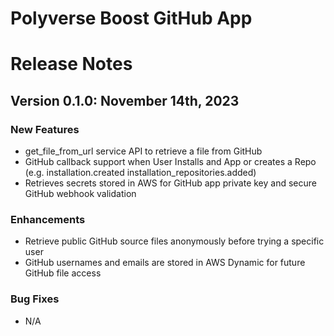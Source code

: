 Polyverse Boost GitHub App
======================

# Release Notes

## Version 0.1.0: November 14th, 2023

### New Features
- get_file_from_url service API to retrieve a file from GitHub
- GitHub callback support when User Installs and App or creates a Repo (e.g. installation.created installation_repositories.added)
- Retrieves secrets stored in AWS for GitHub app private key and secure GitHub webhook validation

### Enhancements
- Retrieve public GitHub source files anonymously before trying a specific user
- GitHub usernames and emails are stored in AWS Dynamic for future GitHub file access

### Bug Fixes
- N/A

